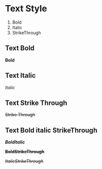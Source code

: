 <!-- Belajar Text Style Pada MarkDown -->

# Text Style
1. Bold
2. Italic
3. StrikeThrough

## Text Bold
**Bold**

## Text Italic
_Italic_

## Text Strike Through
~~Strike Through~~

## Text Bold italic StrikeThrough
_**BoldItalic**_

~~**BoldStrikeThrough**~~

_~~ItalicStrikeThrough~~_
